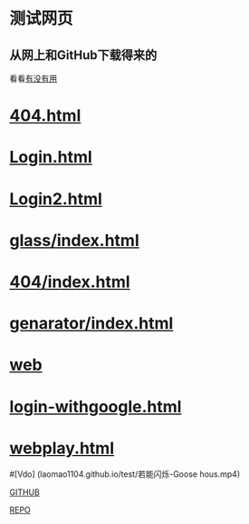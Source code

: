 # 测试网页

## 从网上和GitHub下载得来的

看看[有没有用](https://github.com/Laomao1104/test/blob/main/WEB.md)
# [404.html](https://laomao1104.github.io/test/404test.html)
# [Login.html](https://laomao1104.github.io/test/login.html)
# [Login2.html](https://laomao1104.github.io/test/login2.html)
# [glass/index.html](https://laomao1104.github.io/test/glass/index.html)
# [404/index.html](https://laomao1104.github.io/test/404/index.html)


# [genarator/index.html](https://laomao1104.github.io/test/genarator/index.html)
# [web](https://laomao1104.github.io/test/Web/index.html)

# [login-withgoogle.html](https://laomao1104.github.io/test/login-withgoogle.html)

# [webplay.html](https://laomao1104.github.io/test/webplay.html)

#[Vdo]
(laomao1104.github.io/test/若能闪烁-Goose hous.mp4)

[GITHUB](https://github.com/laomao1104)


[REPO](https://github.com/laomao1104/test)
